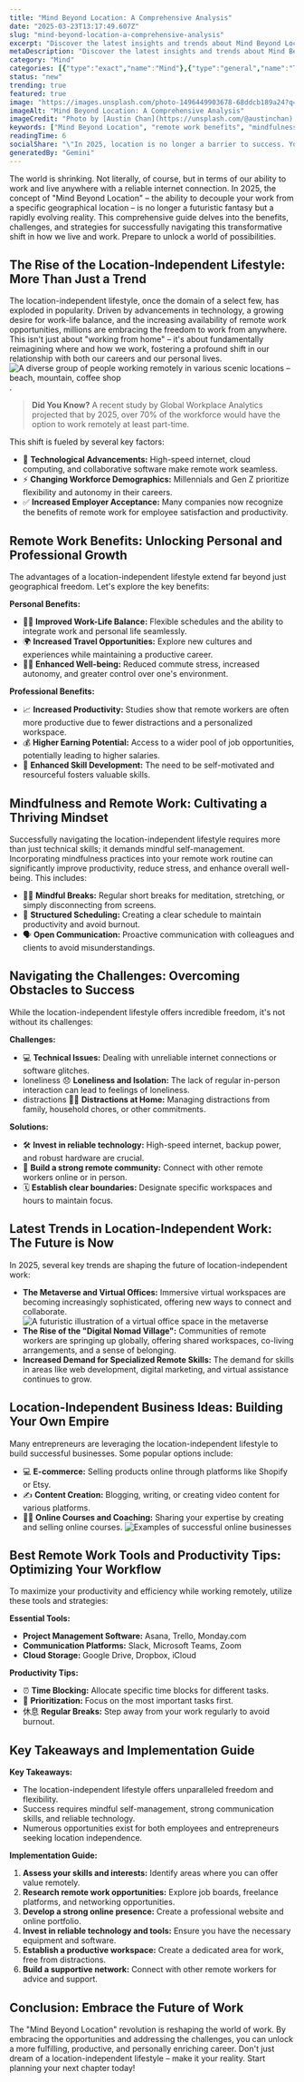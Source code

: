 ```yaml
---
title: "Mind Beyond Location: A Comprehensive Analysis"
date: "2025-03-23T13:17:49.607Z"
slug: "mind-beyond-location-a-comprehensive-analysis"
excerpt: "Discover the latest insights and trends about Mind Beyond Location. This comprehensive guide covers everything you need to know about Mind Beyond Location in 2025."
metaDescription: "Discover the latest insights and trends about Mind Beyond Location. This comprehensive guide covers everything you need to know about Mind Beyond Location ..."
category: "Mind"
categories: [{"type":"exact","name":"Mind"},{"type":"general","name":"Technology"},{"type":"medium","name":"Networking"},{"type":"specific","name":"Remote Collaboration"},{"type":"niche","name":"Virtual Reality"}]
status: "new"
trending: true
featured: true
image: "https://images.unsplash.com/photo-1496449903678-68ddcb189a24?q=85&w=1200&fit=max&fm=webp&auto=compress"
imageAlt: "Mind Beyond Location: A Comprehensive Analysis"
imageCredit: "Photo by [Austin Chan](https://unsplash.com/@austinchan) on Unsplash"
keywords: ["Mind Beyond Location", "remote work benefits", "mindfulness remote work", "location independent lifestyle", "work from anywhere jobs", "digital nomad lifestyle", "best remote work tools", "remote work productivity tips", "location independent business ideas", "how to work remotely successfully"]
readingTime: 6
socialShare: "\"In 2025, location is no longer a barrier to success. Your mind, your skills, and your drive are the only limitations – unlock your potential!\""
generatedBy: "Gemini"
---
```




The world is shrinking.  Not literally, of course, but in terms of our ability to work and live anywhere with a reliable internet connection.  In 2025, the concept of "Mind Beyond Location" – the ability to decouple your work from a specific geographical location – is no longer a futuristic fantasy but a rapidly evolving reality. This comprehensive guide delves into the benefits, challenges, and strategies for successfully navigating this transformative shift in how we live and work.  Prepare to unlock a world of possibilities.

## The Rise of the Location-Independent Lifestyle:  More Than Just a Trend

The location-independent lifestyle, once the domain of a select few, has exploded in popularity.  Driven by advancements in technology, a growing desire for work-life balance, and the increasing availability of remote work opportunities, millions are embracing the freedom to work from anywhere.  This isn't just about "working from home" – it's about fundamentally reimagining where and how we work, fostering a profound shift in our relationship with both our careers and our personal lives. ![A diverse group of people working remotely in various scenic locations – beach, mountain, coffee shop](https://images.unsplash.com/photo-1451187580459-43490279c0fa?q=85&w=1200&fit=max&fm=webp&auto=compress).

> **Did You Know?**  A recent study by Global Workplace Analytics projected that by 2025, over 70% of the workforce would have the option to work remotely at least part-time.

This shift is fueled by several key factors:

* 🔑 **Technological Advancements:** High-speed internet, cloud computing, and collaborative software make remote work seamless.
* ⚡ **Changing Workforce Demographics:** Millennials and Gen Z prioritize flexibility and autonomy in their careers.
* ✅ **Increased Employer Acceptance:**  Many companies now recognize the benefits of remote work for employee satisfaction and productivity.

## Remote Work Benefits:  Unlocking Personal and Professional Growth

The advantages of a location-independent lifestyle extend far beyond just geographical freedom.  Let's explore the key benefits:

**Personal Benefits:**

* 🧘‍♀️ **Improved Work-Life Balance:**  Flexible schedules and the ability to integrate work and personal life seamlessly.
* 🌍 **Increased Travel Opportunities:** Explore new cultures and experiences while maintaining a productive career.
* 🤸‍♀️ **Enhanced Well-being:** Reduced commute stress, increased autonomy, and greater control over one's environment.

**Professional Benefits:**

* 📈 **Increased Productivity:** Studies show that remote workers are often more productive due to fewer distractions and a personalized workspace.
* 💰 **Higher Earning Potential:** Access to a wider pool of job opportunities, potentially leading to higher salaries.
* 💼 **Enhanced Skill Development:**  The need to be self-motivated and resourceful fosters valuable skills.

## Mindfulness and Remote Work: Cultivating a Thriving Mindset

Successfully navigating the location-independent lifestyle requires more than just technical skills; it demands mindful self-management.  Incorporating mindfulness practices into your remote work routine can significantly improve productivity, reduce stress, and enhance overall well-being.  This includes:

* 🧘‍♀️ **Mindful Breaks:** Regular short breaks for meditation, stretching, or simply disconnecting from screens.
* 📅 **Structured Scheduling:**  Creating a clear schedule to maintain productivity and avoid burnout.
* 🗣️ **Open Communication:**  Proactive communication with colleagues and clients to avoid misunderstandings.

##  Navigating the Challenges: Overcoming Obstacles to Success

While the location-independent lifestyle offers incredible freedom, it's not without its challenges:

**Challenges:**

* 💻 **Technical Issues:**  Dealing with unreliable internet connections or software glitches.
*  loneliness 😞 **Loneliness and Isolation:** The lack of regular in-person interaction can lead to feelings of loneliness.
*  distractions 🤹‍♀️ **Distractions at Home:**  Managing distractions from family, household chores, or other commitments.

**Solutions:**

* 🛠️ **Invest in reliable technology:**  High-speed internet, backup power, and robust hardware are crucial.
* 🤝 **Build a strong remote community:**  Connect with other remote workers online or in person.
* 🗓️ **Establish clear boundaries:**  Designate specific workspaces and hours to maintain focus.

## Latest Trends in Location-Independent Work:  The Future is Now

In 2025, several key trends are shaping the future of location-independent work:

* **The Metaverse and Virtual Offices:**  Immersive virtual workspaces are becoming increasingly sophisticated, offering new ways to connect and collaborate. ![A futuristic illustration of a virtual office space in the metaverse](https://images.unsplash.com/photo-1484417894907-623942c8ee29?q=85&w=1200&fit=max&fm=webp&auto=compress)
* **The Rise of the "Digital Nomad Village":**  Communities of remote workers are springing up globally, offering shared workspaces, co-living arrangements, and a sense of belonging.
* **Increased Demand for Specialized Remote Skills:**  The demand for skills in areas like web development, digital marketing, and virtual assistance continues to grow.

## Location-Independent Business Ideas:  Building Your Own Empire

Many entrepreneurs are leveraging the location-independent lifestyle to build successful businesses.  Some popular options include:

* 💻 **E-commerce:**  Selling products online through platforms like Shopify or Etsy.
* ✍️ **Content Creation:**  Blogging, writing, or creating video content for various platforms.
* 👩‍💻 **Online Courses and Coaching:**  Sharing your expertise by creating and selling online courses. ![Examples of successful online businesses](https://images.unsplash.com/photo-1517976487492-5750f3195933?q=85&w=1200&fit=max&fm=webp&auto=compress)

## Best Remote Work Tools and Productivity Tips:  Optimizing Your Workflow

To maximize your productivity and efficiency while working remotely, utilize these tools and strategies:

**Essential Tools:**

* **Project Management Software:**  Asana, Trello, Monday.com
* **Communication Platforms:**  Slack, Microsoft Teams, Zoom
* **Cloud Storage:**  Google Drive, Dropbox, iCloud

**Productivity Tips:**

* ⏰ **Time Blocking:**  Allocate specific time blocks for different tasks.
* 🎯 **Prioritization:**  Focus on the most important tasks first.
* 休息 **Regular Breaks:**  Step away from your work regularly to avoid burnout.

## Key Takeaways and Implementation Guide

**Key Takeaways:**

* The location-independent lifestyle offers unparalleled freedom and flexibility.
* Success requires mindful self-management, strong communication skills, and reliable technology.
* Numerous opportunities exist for both employees and entrepreneurs seeking location independence.

**Implementation Guide:**

1. **Assess your skills and interests:** Identify areas where you can offer value remotely.
2. **Research remote work opportunities:** Explore job boards, freelance platforms, and networking opportunities.
3. **Develop a strong online presence:** Create a professional website and online portfolio.
4. **Invest in reliable technology and tools:** Ensure you have the necessary equipment and software.
5. **Establish a productive workspace:**  Create a dedicated area for work, free from distractions.
6. **Build a supportive network:** Connect with other remote workers for advice and support.  

## Conclusion: Embrace the Future of Work

The "Mind Beyond Location" revolution is reshaping the world of work. By embracing the opportunities and addressing the challenges, you can unlock a more fulfilling, productive, and personally enriching career.  Don't just dream of a location-independent lifestyle – make it your reality.  Start planning your next chapter today!


